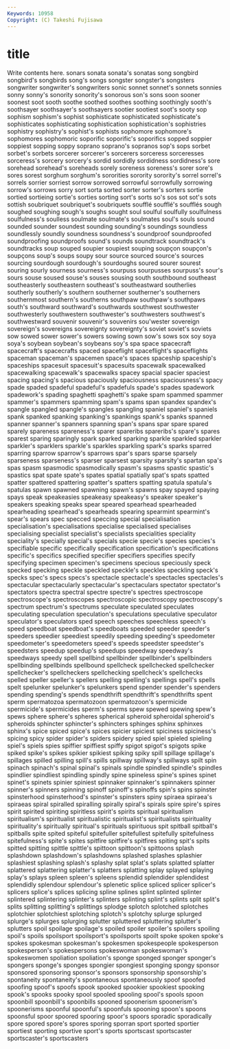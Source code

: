 ```yaml
---
Keywords: 10958 
Copyright: (C) Takeshi Fujisawa
---
```


# title

Write contents here.
 sonars sonata sonata's sonatas song songbird songbird's songbirds song's
songs songster songster's songsters songwriter songwriter's songwriters sonic sonnet sonnet's
sonnets sonnies sonny sonny's sonority sonority's sonorous son's sons soon
sooner soonest soot sooth soothe soothed soothes soothing soothingly sooth's
soothsayer soothsayer's soothsayers sootier sootiest soot's sooty sop sophism sophism's
sophist sophisticate sophisticated sophisticate's sophisticates sophisticating sophistication sophistication's sophistries sophistry
sophistry's sophist's sophists sophomore sophomore's sophomores sophomoric soporific soporific's soporifics
sopped soppier soppiest sopping soppy soprano soprano's sopranos sop's sops
sorbet sorbet's sorbets sorcerer sorcerer's sorcerers sorceress sorceresses sorceress's sorcery
sorcery's sordid sordidly sordidness sordidness's sore sorehead sorehead's soreheads sorely
soreness soreness's sorer sore's sores sorest sorghum sorghum's sororities sorority
sorority's sorrel sorrel's sorrels sorrier sorriest sorrow sorrowed sorrowful sorrowfully
sorrowing sorrow's sorrows sorry sort sorta sorted sorter sorter's sorters
sortie sortied sortieing sortie's sorties sorting sort's sorts so's sos
sot sot's sots sottish soubriquet soubriquet's soubriquets soufflé soufflé's soufflés
sough soughed soughing sough's soughs sought soul soulful soulfully soulfulness
soulfulness's soulless soulmate soulmate's soulmates soul's souls sound sounded sounder
soundest sounding sounding's soundings soundless soundlessly soundly soundness soundness's soundproof
soundproofed soundproofing soundproofs sound's sounds soundtrack soundtrack's soundtracks soup souped
soupier soupiest souping soupçon soupçon's soupçons soup's soups soupy sour
source sourced source's sources sourcing sourdough sourdough's sourdoughs soured sourer
sourest souring sourly sourness sourness's sourpuss sourpusses sourpuss's sour's sours
souse soused souse's souses sousing south southbound southeast southeasterly southeastern
southeast's southeastward southerlies southerly southerly's southern southerner southerner's southerners southernmost
southern's southerns southpaw southpaw's southpaws south's southward southward's southwards southwest
southwester southwesterly southwestern southwester's southwesters southwest's southwestward souvenir souvenir's souvenirs
sou'wester sovereign sovereign's sovereigns sovereignty sovereignty's soviet soviet's soviets sow
sowed sower sower's sowers sowing sown sow's sows sox soy
soya soya's soybean soybean's soybeans soy's spa space spacecraft spacecraft's
spacecrafts spaced spaceflight spaceflight's spaceflights spaceman spaceman's spacemen space's spaces
spaceship spaceship's spaceships spacesuit spacesuit's spacesuits spacewalk spacewalked spacewalking spacewalk's
spacewalks spacey spacial spacier spaciest spacing spacing's spacious spaciously spaciousness
spaciousness's spacy spade spaded spadeful spadeful's spadefuls spade's spades spadework
spadework's spading spaghetti spaghetti's spake spam spammed spammer spammer's spammers
spamming spam's spams span spandex spandex's spangle spangled spangle's spangles
spangling spaniel spaniel's spaniels spank spanked spanking spanking's spankings spank's
spanks spanned spanner spanner's spanners spanning span's spans spar spare
spared sparely spareness spareness's sparer spareribs spareribs's spare's spares sparest
sparing sparingly spark sparked sparking sparkle sparkled sparkler sparkler's sparklers
sparkle's sparkles sparkling spark's sparks sparred sparring sparrow sparrow's sparrows
spar's spars sparse sparsely sparseness sparseness's sparser sparsest sparsity sparsity's
spartan spa's spas spasm spasmodic spasmodically spasm's spasms spastic spastic's
spastics spat spate spate's spates spatial spatially spat's spats spatted
spatter spattered spattering spatter's spatters spatting spatula spatula's spatulas spawn
spawned spawning spawn's spawns spay spayed spaying spays speak speakeasies
speakeasy speakeasy's speaker speaker's speakers speaking speaks spear speared spearhead
spearheaded spearheading spearhead's spearheads spearing spearmint spearmint's spear's spears spec
specced speccing special specialisation specialisation's specialisations specialise specialised specialises specialising
specialist specialist's specialists specialities speciality speciality's specially special's specials specie
specie's species species's specifiable specific specifically specification specification's specifications specific's
specifics specified specifier specifiers specifies specify specifying specimen specimen's specimens
specious speciously speck specked specking speckle speckled speckle's speckles speckling
speck's specks spec's specs specs's spectacle spectacle's spectacles spectacles's spectacular
spectacularly spectacular's spectaculars spectator spectator's spectators spectra spectral spectre spectre's
spectres spectroscope spectroscope's spectroscopes spectroscopic spectroscopy spectroscopy's spectrum spectrum's spectrums
speculate speculated speculates speculating speculation speculation's speculations speculative speculator speculator's
speculators sped speech speeches speechless speech's speed speedboat speedboat's speedboats
speeded speeder speeder's speeders speedier speediest speedily speeding speeding's speedometer
speedometer's speedometers speed's speeds speedster speedster's speedsters speedup speedup's speedups
speedway speedway's speedways speedy spell spellbind spellbinder spellbinder's spellbinders spellbinding
spellbinds spellbound spellcheck spellchecked spellchecker spellchecker's spellcheckers spellchecking spellcheck's spellchecks
spelled speller speller's spellers spelling spelling's spellings spell's spells spelt
spelunker spelunker's spelunkers spend spender spender's spenders spending spending's spends
spendthrift spendthrift's spendthrifts spent sperm spermatozoa spermatozoon spermatozoon's spermicide spermicide's
spermicides sperm's sperms spew spewed spewing spew's spews sphere sphere's
spheres spherical spheroid spheroidal spheroid's spheroids sphincter sphincter's sphincters sphinges
sphinx sphinxes sphinx's spice spiced spice's spices spicier spiciest spiciness
spiciness's spicing spicy spider spider's spiders spidery spied spiel spieled
spieling spiel's spiels spies spiffier spiffiest spiffy spigot spigot's spigots
spike spiked spike's spikes spikier spikiest spiking spiky spill spillage
spillage's spillages spilled spilling spill's spills spillway spillway's spillways spilt
spin spinach spinach's spinal spinal's spinals spindle spindled spindle's spindles
spindlier spindliest spindling spindly spine spineless spine's spines spinet spinet's
spinets spinier spiniest spinnaker spinnaker's spinnakers spinner spinner's spinners spinning
spinoff spinoff's spinoffs spin's spins spinster spinsterhood spinsterhood's spinster's spinsters
spiny spiraea spiraea's spiraeas spiral spiralled spiralling spirally spiral's spirals
spire spire's spires spirit spirited spiriting spiritless spirit's spirits spiritual
spiritualism spiritualism's spiritualist spiritualistic spiritualist's spiritualists spirituality spirituality's spiritually spiritual's
spirituals spirituous spit spitball spitball's spitballs spite spited spiteful spitefuller
spitefullest spitefully spitefulness spitefulness's spite's spites spitfire spitfire's spitfires spiting
spit's spits spitted spitting spittle spittle's spittoon spittoon's spittoons splash
splashdown splashdown's splashdowns splashed splashes splashier splashiest splashing splash's splashy
splat splat's splats splatted splatter splattered splattering splatter's splatters splatting
splay splayed splaying splay's splays spleen spleen's spleens splendid splendider
splendidest splendidly splendour splendour's splenetic splice spliced splicer splicer's splicers
splice's splices splicing spline splines splint splinted splinter splintered splintering
splinter's splinters splinting splint's splints split split's splits splitting splitting's
splittings splodge splotch splotched splotches splotchier splotchiest splotching splotch's splotchy
splurge splurged splurge's splurges splurging splutter spluttered spluttering splutter's splutters
spoil spoilage spoilage's spoiled spoiler spoiler's spoilers spoiling spoil's spoils
spoilsport spoilsport's spoilsports spoilt spoke spoken spoke's spokes spokesman spokesman's
spokesmen spokespeople spokesperson spokesperson's spokespersons spokeswoman spokeswoman's spokeswomen spoliation spoliation's
sponge sponged sponger sponger's spongers sponge's sponges spongier spongiest sponging
spongy sponsor sponsored sponsoring sponsor's sponsors sponsorship sponsorship's spontaneity spontaneity's
spontaneous spontaneously spoof spoofed spoofing spoof's spoofs spook spooked spookier
spookiest spooking spook's spooks spooky spool spooled spooling spool's spools
spoon spoonbill spoonbill's spoonbills spooned spoonerism spoonerism's spoonerisms spoonful spoonful's
spoonfuls spooning spoon's spoons spoonsful spoor spoored spooring spoor's spoors
sporadic sporadically spore spored spore's spores sporing sporran sport sported
sportier sportiest sporting sportive sport's sports sportscast sportscaster sportscaster's sportscasters
